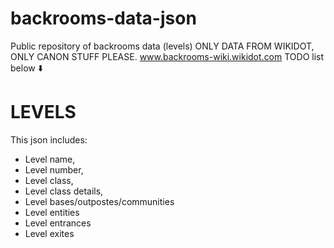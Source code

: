 # backrooms-data-json
Public repository of backrooms data (levels)
ONLY DATA FROM WIKIDOT, ONLY CANON STUFF PLEASE.
  www.backrooms-wiki.wikidot.com
TODO list below ⬇️

# LEVELS
This json includes:
 - Level name,
 - Level number,
 - Level class,
 - Level class details,
 - Level bases/outpostes/communities
 - Level entities
 - Level entrances
 - Level exites  
